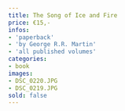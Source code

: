 ```yaml
---
title: The Song of Ice and Fire
price: €15,-
infos:  
- 'paperback'
- 'by George R.R. Martin'
- 'all published volumes'
categories:
- book
images:
- DSC_0220.JPG
- DSC_0219.JPG
sold: false
---
```


